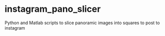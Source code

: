 # instagram_pano_slicer
Python and Matlab scripts to slice panoramic images into squares to post to instagram
